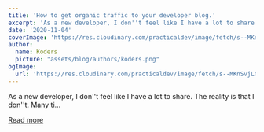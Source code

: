 ```yaml
---
title: 'How to get organic traffic to your developer blog.'
excerpt: 'As a new developer, I don''t feel like I have a lot to share.   The reality is that I don''t.   Many ti...'
date: '2020-11-04'
coverImage: 'https://res.cloudinary.com/practicaldev/image/fetch/s--MKnSvjLN--/c_imagga_scale,f_auto,fl_progressive,h_420,q_auto,w_1000/https://dev-to-uploads.s3.amazonaws.com/i/f7elcgcv9zhe0pr9yjty.png'
author:
  name: Koders
  picture: "assets/blog/authors/koders.png"
ogImage:
  url: 'https://res.cloudinary.com/practicaldev/image/fetch/s--MKnSvjLN--/c_imagga_scale,f_auto,fl_progressive,h_420,q_auto,w_1000/https://dev-to-uploads.s3.amazonaws.com/i/f7elcgcv9zhe0pr9yjty.png'
---
```


As a new developer, I don''t feel like I have a lot to share.   The reality is that I don''t.   Many ti...

[Read more](https://dev.to/cwraytech/how-to-get-organic-traffic-to-your-developer-blog-go4)
